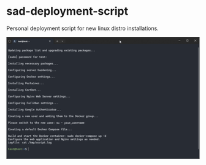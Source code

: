 # sad-deployment-script
 Personal deployment script for new linux distro installations.

 ![alt text](https://github.com/Haruehiro/sad-deployment-script/blob/main/pictures/test.png?raw=true)
